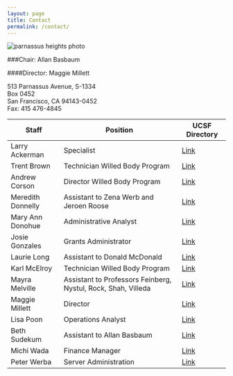 ```yaml
---
layout: page
title: Contact
permalink: /contact/
---
```


![parnassus heights photo](../img/ph.jpg) 

###Chair: Allan Basbaum
 
####Director: Maggie Millett

513 Parnassus Avenue, S-1334  
Box 0452  
San Francisco, CA 94143-0452  
Fax: 415 476-4845  


Staff          | Position                       | UCSF Directory   
-------------  | ----------------------------   | ----------- 
Larry Ackerman | Specialist						| [Link](https://directory.ucsf.edu/?q=larry+ackerman)
Trent Brown    | Technician Willed Body Program | [Link](https://directory.ucsf.edu/?q=Trent+Brown)
Andrew Corson  | Director Willed Body Program| [Link](https://directory.ucsf.edu/?q=Andrew+Corson)
Meredith Donnelly | Assistant to Zena Werb and Jeroen Roose | [Link](https://directory.ucsf.edu/?q=Meredith+Donnelly)
Mary Ann Donohue  | Administrative Analyst		          | [Link](https://directory.ucsf.edu/?q=Mary+Ann+Donohue)
Josie Gonzales	   | Grants Administrator		|     [Link](https://directory.ucsf.edu/?q=maryann+donohue)
Laurie Long   |  Assistant to Donald McDonald | [Link](https://directory.ucsf.edu/?q=Laurie+Long)
Karl McElroy  | Technician Willed Body Program | [Link](https://directory.ucsf.edu/?q=Karl+McElroy)
Mayra Melville	| Assistant to Professors Feinberg, Nystul, Rock, Shah, Villeda  | [Link](https://directory.ucsf.edu/?q=Mayra+Melville)
Maggie Millett | Director	| [Link](https://directory.ucsf.edu/?q=Maggie+Millett)
Lisa Poon	| Operations Analyst | [Link](https://directory.ucsf.edu/?q=lisa+poon)
Beth Sudekum	| Assistant to Allan Basbaum | [Link](https://directory.ucsf.edu/?q=Beth+Sudekum)
Michi Wada	| Finance Manager | [Link](https://directory.ucsf.edu/?q=Michi+Wada)
Peter Werba	| Server Administration | [Link](https://directory.ucsf.edu/?q=Peter+Werba)



	
